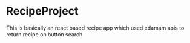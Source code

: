 # RecipeProject
This is basically an react based recipe app which used edamam apis to return recipe on button search
